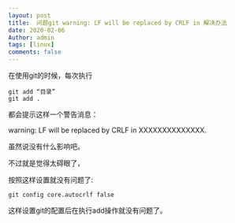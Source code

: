 ```yaml
---
layout: post
title:  问题git warning: LF will be replaced by CRLF in 解决办法
date: 2020-02-06
Author: admin
tags: [linux]
comments: false
---
```

在使用git的时候，每次执行
```
git add “目录”
git add .
```
都会提示这样一个警告消息：

warning: LF will be replaced by CRLF in XXXXXXXXXXXXXX.

虽然说没有什么影响吧。

不过就是觉得太碍眼了，

按照这样设置就没有问题了:
```
git config core.autocrlf false
```
这样设置git的配置后在执行add操作就没有问题了。
